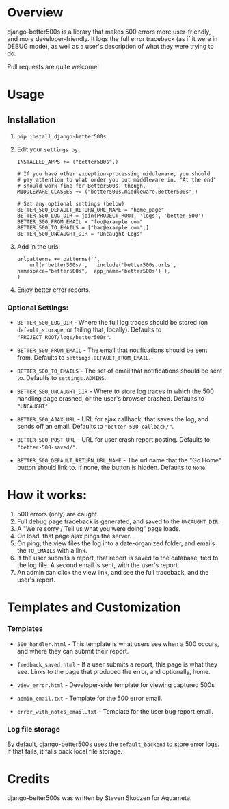 Overview
========

django-better500s is a library that makes 500 errors more
user-friendly, and more developer-friendly. It logs the full error
traceback (as if it were in DEBUG mode), as well as a user's
description of what they were trying to do.

Pull requests are quite welcome!


Usage
=====

## Installation ##

1. `pip install django-better500s`

2. Edit your `settings.py:`

	```
	INSTALLED_APPS += ("better500s",)

    # If you have other exception-processing middleware, you should
    # pay attention to what order you put middleware in. "At the end"
    # should work fine for Better500s, though.
	MIDDLEWARE_CLASSES += ("better500s.middleware.Better500s",)

	# Set any optional settings (below)
	BETTER_500_DEFAULT_RETURN_URL_NAME = "home_page"
	BETTER_500_LOG_DIR = join(PROJECT_ROOT, 'logs', 'better_500')
	BETTER_500_FROM_EMAIL = "foo@example.com"
	BETTER_500_TO_EMAILS = ["bar@example.com",]
	BETTER_500_UNCAUGHT_DIR = "Uncaught Logs"

	```

4. Add in the urls:

	```
	urlpatterns += patterns('',          
		url(r'better500s/',   include('better500s.urls',  namespace="better500s",  app_name='better500s') ),
	)
	```

5. Enjoy better error reports.


### Optional Settings:

* `BETTER_500_LOG_DIR` - Where the full log traces should be stored (on `default_storage`, or failing that, locally).
	Defaults to `"PROJECT_ROOT/logs/better500s"`.  

* `BETTER_500_FROM_EMAIL` - The email that notifications should be sent from.
	Defaults to `settings.DEFAULT_FROM_EMAIL`. 

* `BETTER_500_TO_EMAILS` - The set of email that notifications should be sent to.
	Defaults to `settings.ADMINS`. 

* `BETTER_500_UNCAUGHT_DIR` - Where to store log traces in which the 500 handling page crashed, or the user's browser crashed.
	Defaults to `"UNCAUGHT"`. 

* `BETTER_500_AJAX_URL` - URL for ajax callback, that saves the log, and sends off an email.
	Defaults to `"better-500-callback/"`. 

* `BETTER_500_POST_URL` - URL for user crash report posting.
	Defaults to `"better-500-saved/"`. 

* `BETTER_500_DEFAULT_RETURN_URL_NAME` - The url name that the "Go Home" button should link to. If none, the button is hidden.
	Defaults to `None`. 


How it works:
=============

1. 500 errors (only) are caught.
2. Full debug page traceback is generated, and saved to the `UNCAUGHT_DIR`.
3. A "We're sorry / Tell us what you were doing" page loads.
4. On load, that page ajax pings the server.
5. On ping, the view files the log into a date-organized folder, and emails the `TO_EMAILs` with a link.
6. If the user submits a report, that report is saved to the database, tied to the log file.  A second email is sent, with the user's report.
7. An admin can click the view link, and see the full traceback, and the user's report.


Templates and Customization
===========================

### Templates

* `500_handler.html` - This template is what users see when a 500 occurs, and where they can submit their report. 

* `feedback_saved.html` - If a user submits a report, this page is what they see. Links to the page that produced the error, and optionally, home.

* `view_error.html` - Developer-side template for viewing captured 500s

* `admin_email.txt` - Template for the 500 error email.

* `error_with_notes_email.txt` - Template for the user bug report email.


### Log file storage

By default, django-better500s uses the `default_backend` to store
error logs. If that fails, it falls back local file storage.


Credits
=======
django-better500s was written by Steven Skoczen for Aquameta.
